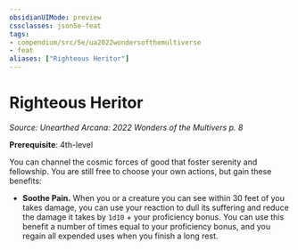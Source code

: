 ```yaml
---
obsidianUIMode: preview
cssclasses: json5e-feat
tags:
- compendium/src/5e/ua2022wondersofthemultiverse
- feat
aliases: ["Righteous Heritor"]
---
```

# Righteous Heritor
*Source: Unearthed Arcana: 2022 Wonders of the Multivers p. 8*  

**Prerequisite**: 4th-level

You can channel the cosmic forces of good that foster serenity and fellowship. You are still free to choose your own actions, but gain these benefits:

- **Soothe Pain.** When you or a creature you can see within 30 feet of you takes damage, you can use your reaction to dull its suffering and reduce the damage it takes by `1d10` + your proficiency bonus. You can use this benefit a number of times equal to your proficiency bonus, and you regain all expended uses when you finish a long rest.